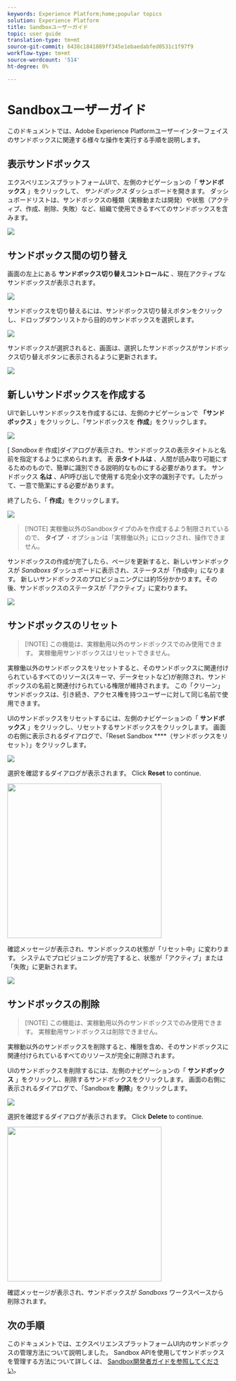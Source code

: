 ```yaml
---
keywords: Experience Platform;home;popular topics
solution: Experience Platform
title: Sandboxユーザーガイド
topic: user guide
translation-type: tm+mt
source-git-commit: 6438c1841889ff345e1ebaedabfed0531c1f97f9
workflow-type: tm+mt
source-wordcount: '514'
ht-degree: 0%

---
```



# Sandboxユーザーガイド

このドキュメントでは、Adobe Experience Platformユーザーインターフェイスのサンドボックスに関連する様々な操作を実行する手順を説明します。

## 表示サンドボックス

エクスペリエンスプラットフォームUIで、左側のナビゲーションの「 **サンドボックス** 」をクリックして、 _サンドボックス_ ダッシュボードを開きます。 ダッシュボードリストは、サンドボックスの種類（実稼動または開発）や状態（アクティブ、作成、削除、失敗）など、組織で使用できるすべてのサンドボックスを含みます。

![](../images/ui/sandboxes-tab.png)

## サンドボックス間の切り替え

画面の左上にある **サンドボックス切り替えコントロールに** 、現在アクティブなサンドボックスが表示されます。

![](../images/ui/sandbox-selector.png)

サンドボックスを切り替えるには、サンドボックス切り替えボタンをクリックし、ドロップダウンリストから目的のサンドボックスを選択します。

![](../images/ui/switch-sandbox.png)

サンドボックスが選択されると、画面は、選択したサンドボックスがサンドボックス切り替えボタンに表示されるように更新されます。

![](../images/ui/sandbox-switched.png)

## 新しいサンドボックスを作成する

UIで新しいサンドボックスを作成するには、左側のナビゲーションで **「サンドボックス** 」をクリックし、「サンドボックスを **作成**」をクリックします。

![](../images/ui/create-sandbox-button.png)

[ _Sandboxを_ 作成]ダイアログが表示され、サンドボックスの表示タイトルと名前を指定するように求められます。 表 **示タイトルは** 、人間が読み取り可能にするためのもので、簡単に識別できる説明的なものにする必要があります。 サンドボックス **名は** 、API呼び出しで使用する完全小文字の識別子です。したがって、一意で簡潔にする必要があります。

終了したら、「 **作成**」をクリックします。

![](../images/ui/create-sandbox-dialog.png)

>[!NOTE] 実稼働以外のSandboxタイプのみを作成するよう制限されているので、 **タイプ** ・オプションは「実稼働以外」にロックされ、操作できません。

サンドボックスの作成が完了したら、ページを更新すると、新しいサンドボックスが _Sandboxs_ ダッシュボードに表示され、ステータスが「作成中」になります。 新しいサンドボックスのプロビジョニングには約15分かかります。その後、サンドボックスのステータスが「アクティブ」に変わります。

![](../images/ui/sandbox-created.png)

## サンドボックスのリセット

>[!NOTE] この機能は、実稼動用以外のサンドボックスでのみ使用できます。 実稼働用サンドボックスはリセットできません。

実稼働以外のサンドボックスをリセットすると、そのサンドボックスに関連付けられているすべてのリソース(スキーマ、データセットなど)が削除され、サンドボックスの名前と関連付けられている権限が維持されます。 この「クリーン」サンドボックスは、引き続き、アクセス権を持つユーザーに対して同じ名前で使用できます。

UIのサンドボックスをリセットするには、左側のナビゲーションの「 **サンドボックス** 」をクリックし、リセットするサンドボックスをクリックします。 画面の右側に表示されるダイアログで、「Reset Sandbox ****（サンドボックスをリセット）」をクリックします。

![](../images/ui/reset-sandbox-button.png)

選択を確認するダイアログが表示されます。 Click **Reset** to continue.

<img src="../images/ui/reset-are-you-sure.png" width="350"><br>

確認メッセージが表示され、サンドボックスの状態が「リセット中」に変わります。 システムでプロビジョニングが完了すると、状態が「アクティブ」または「失敗」に更新されます。

![](../images/ui/sandbox-resetting.png)

## サンドボックスの削除

>[!NOTE] この機能は、実稼動用以外のサンドボックスでのみ使用できます。 実稼動用サンドボックスは削除できません。

実稼動以外のサンドボックスを削除すると、権限を含め、そのサンドボックスに関連付けられているすべてのリソースが完全に削除されます。

UIのサンドボックスを削除するには、左側のナビゲーションの「 **サンドボックス** 」をクリックし、削除するサンドボックスをクリックします。 画面の右側に表示されるダイアログで、「Sandboxを **削除**」をクリックします。

![](../images/ui/delete-sandbox-button.png)

選択を確認するダイアログが表示されます。 Click **Delete** to continue.

<img src="../images/ui/delete-are-you-sure.png" width="350"><br>

確認メッセージが表示され、サンドボックスが _Sandboxs_ ワークスペースから削除されます。

## 次の手順

このドキュメントでは、エクスペリエンスプラットフォームUI内のサンドボックスの管理方法について説明しました。 Sandbox APIを使用してサンドボックスを管理する方法について詳しくは、 [Sandbox開発者ガイドを参照してください](../api/getting-started.md)。